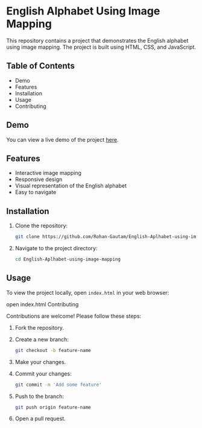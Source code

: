 # English Alphabet Using Image Mapping

This repository contains a project that demonstrates the English alphabet using image mapping. The project is built using HTML, CSS, and JavaScript.

## Table of Contents

- Demo
- Features
- Installation
- Usage
- Contributing

## Demo

You can view a live demo of the project [here](https://rohan-gautam.github.io/English-Aplhabet-using-image-mapping/).

## Features

- Interactive image mapping
- Responsive design
- Visual representation of the English alphabet
- Easy to navigate

## Installation

1. Clone the repository:

    ```bash
    git clone https://github.com/Rohan-Gautam/English-Aplhabet-using-image-mapping.git
    ```

2. Navigate to the project directory:

    ```bash
    cd English-Aplhabet-using-image-mapping
    ```

## Usage

To view the project locally, open `index.html` in your web browser:

open index.html
Contributing

Contributions are welcome! Please follow these steps:

1. Fork the repository.

2. Create a new branch:

    ```bash
    git checkout -b feature-name
    ```

3. Make your changes.

4. Commit your changes:

    ```bash
    git commit -m 'Add some feature'
    ```

5. Push to the branch:

    ```bash
    git push origin feature-name
    ```

6. Open a pull request.
